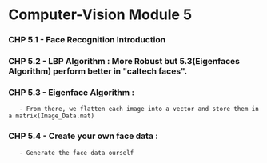 # Computer-Vision Module 5

   ### CHP 5.1 - Face Recognition Introduction
   
   ### CHP 5.2 - LBP Algorithm : More Robust but 5.3(Eigenfaces Algorithm) perform better in "caltech faces".
   
   ### CHP 5.3 - Eigenface Algorithm : 
   
       - From there, we flatten each image into a vector and store them in a matrix(Image_Data.mat)
       
       
   ### CHP 5.4 - Create your own face data : 
       - Generate the face data ourself 